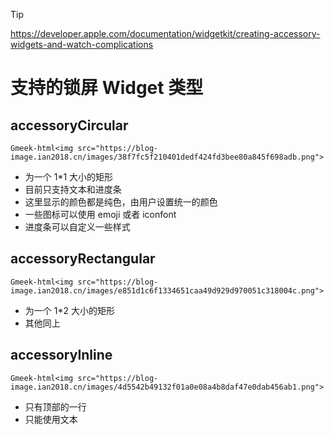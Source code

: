 > [!TIP]
> https://developer.apple.com/documentation/widgetkit/creating-accessory-widgets-and-watch-complications

# 支持的锁屏 Widget 类型

## accessoryCircular

`Gmeek-html<img src="https://blog-image.ian2018.cn/images/38f7fc5f210401dedf424fd3bee80a845f698adb.png">`
- 为一个 1*1 大小的矩形
- 目前只支持文本和进度条
- 这里显示的颜色都是纯色，由用户设置统一的颜色
- 一些图标可以使用 emoji 或者 iconfont
- 进度条可以自定义一些样式

## accessoryRectangular
`Gmeek-html<img src="https://blog-image.ian2018.cn/images/e851d1c6f1334651caa49d929d970051c318004c.png">`
- 为一个 1*2 大小的矩形
- 其他同上

## accessoryInline
`Gmeek-html<img src="https://blog-image.ian2018.cn/images/4d5542b49132f01a0e08a4b8daf47e0dab456ab1.png">`
- 只有顶部的一行
- 只能使用文本

<!-- ##{"timestamp":1662693849}## -->
